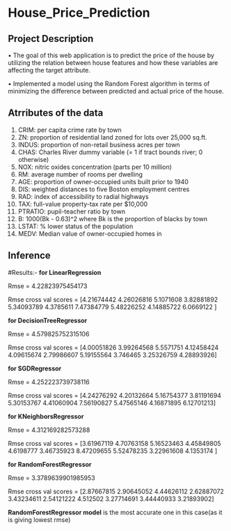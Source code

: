 # House_Price_Prediction

Project Description
---------------------

• The goal of this web application is to predict the price of the house by utilizing the relation between house 
features and how these variables are affecting the target attribute. 

• Implemented a model using the Random Forest algorithm in terms of minimizing the difference between 
predicted and actual price of the house.

Atrributes of the data
-----------------------

1. CRIM: per capita crime rate by town
2. ZN: proportion of residential land zoned for lots over 25,000 sq.ft.
3. INDUS: proportion of non-retail business acres per town
4. CHAS: Charles River dummy variable (= 1 if tract bounds river; 0 otherwise)
5. NOX: nitric oxides concentration (parts per 10 million)
6. RM: average number of rooms per dwelling
7. AGE: proportion of owner-occupied units built prior to 1940
8. DIS: weighted distances to five Boston employment centres
9. RAD: index of accessibility to radial highways
10. TAX: full-value property-tax rate per $10,000
11. PTRATIO: pupil-teacher ratio by town
12. B: 1000(Bk - 0.63)^2 where Bk is the proportion of blacks by town
13. LSTAT: % lower status of the population
14. MEDV: Median value of owner-occupied homes in

Inference
----------

#Results:-
**for LinearRegression**

Rmse =  4.22823975454173

Rmse cross val scores = 
 [4.21674442 4.26026816 5.1071608  3.82881892 5.34093789 4.3785611
 7.47384779 5.48226252 4.14885722 6.0669122 ]

**for DecisionTreeRegressor**

Rmse =  4.579825752315106

Rmse cross val scores =
 [4.00051826 3.99264568 5.5571751  4.12458424 4.09615674 2.79986607
 5.19155564 3.746465   3.25326759 4.28893926]

 **for SGDRegressor**
 
 Rmse =  4.252223739738116
 
Rmse cross val scores = 
 [4.24276292 4.20132664 5.16754377 3.81191694 5.30153767 4.41060904
 7.56190827 5.47565146 4.16871895 6.12701213]

 **for KNeighborsRegressor**
 
 Rmse =  4.312169282573288
 
Rmse cross val scores = 
 [3.61967119 4.70763158 5.16523463 4.45849805 4.6198777  3.46735923
 8.47209655 5.52478235 3.22961608 4.1353174 ]

**for RandomForestRegressor**

Rmse =  3.3789639901985953

Rmse cross val scores = 
 [2.87667815 2.90645052 4.44626112 2.62887072 3.43234611 2.54121222
 4.512502   3.27714691 3.44440933 3.21893902]


**RandomForestRegressor model** is the most accurate one in this case(as it is giving lowest rmse)
